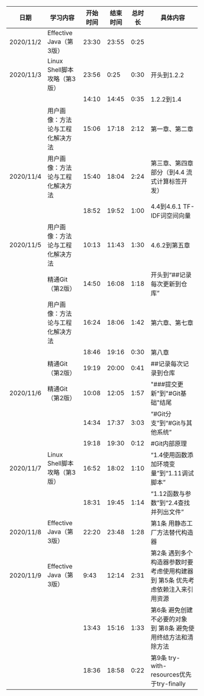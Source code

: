 

| 日期                             | 学习内容                         | 开始时间 | 结束时间                                                     | 总时长                       | 具体内容                                                     |
| -------------------------------- | -------------------------------- | -------- | ------------------------------------------------------------ | ---------------------------- | ------------------------------------------------------------ |
| 2020/11/2                        | Effective Java（第3版）          | 23:30    | 23:55                                                        | 0:25                         |  |
| 2020/11/3                        | Linux Shell脚本攻略（第3版）     | 23:56    | 0:25                                                         | 0:30                         | 开头到1.2.2                                                  |
||| 14:10                            | 14:45                            | 0:35     | 1.2.2到1.4                                                   |
|| 用户画像：方法论与工程化解决方法 | 15:06                            | 17:18    | 2:12                                                         | 第一章、第二章               |
| 2020/11/4                        | 用户画像：方法论与工程化解决方法 | 15:40    | 18:04                                                        | 2:24                         | 第三章、第四章部分（到4.4 流式计算标签开发）                 |
||| 18:52                            | 19:52                            | 1:00     | 4.4到4.6.1 TF-IDF词空间向量                                  |
| 2020/11/5                        | 用户画像：方法论与工程化解决方法 | 10:13    | 11:43                                                        | 1:30                         | 4.6.2到第五章                                                |
|| 精通Git（第2版）                 | 14:50                            | 16:08    | 1:18                                                         | 开头到“##记录每次更新到仓库” |
|| 用户画像：方法论与工程化解决方法 | 16:24                            | 18:06    | 1:42                                                         | 第六章、第七章              |
||| 18:46                            | 19:16                            | 0:30     | 第八章                                                       |
|| 精通Git（第2版）                 | 19:19                            | 20:00    | 0:41                                                         | ##记录每次记录到仓库         |
| 2020/11/6                        | 精通Git（第2版）                 | 10:08    | 12:05                                                        | 1:57                         | "###提交更新"到"#Git基础"结尾                                |
||| 14:34                            | 17:37                            | 3:03     | “#Git分支”到“#Git与其他系统”                                 |
||| 19:18                            | 19:30                            | 0:12     | #Git内部原理                                                 |
| 2020/11/7                        | Linux Shell脚本攻略（第3版）     | 16:52    | 18:02                                                        | 1:10                         | “1.4使用函数添加环境变量”到“1.11调试脚本”                    |
||| 18:31                            | 19:45                            | 1:14     | “1.12函数与参数”到“2.4查找并列出文件”                        |
| 2020/11/8                        | Effective Java（第3版）          | 22:20    | 23:48                                                        | 1:28                         | 第1条 用静态工厂方法替代构造器                               |
| 2020/11/9                        | Effective Java（第3版）          | 9:43     | 12:14                                                        | 2:31                         | 第2条 遇到多个构造器参数时要考虑使用构建器 到 第5条 优先考虑依赖注入来引用资源 |
||| 13:43                            | 15:16                            | 1:33     | 第6条 避免创建不必要的对象 到 第8条 避免使用终结方法和清除方法 |
||| 18:36                            | 18:58                            | 0:22     | 第9条 try-with-resources优先于try-finally                    |
